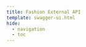 ```yaml
---
title: Fashion External API
template: swagger-ui.html
hide:
  - navigation
  - toc
---
```


<script>
  SwaggerUI({ url: "https://api.aiuta.com/digital-try-on/v1/openapi.json" });
</script>
